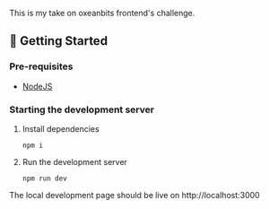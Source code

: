 This is my take on oxeanbits frontend's challenge.

## 🔨 Getting Started

### Pre-requisites
- [NodeJS](https://nodejs.org/)

### Starting the development server

1. Install dependencies

    ```shell
    npm i
    ```

2. Run the development server

    ```shell
    npm run dev
    ```

The local development page should be live on http://localhost:3000
